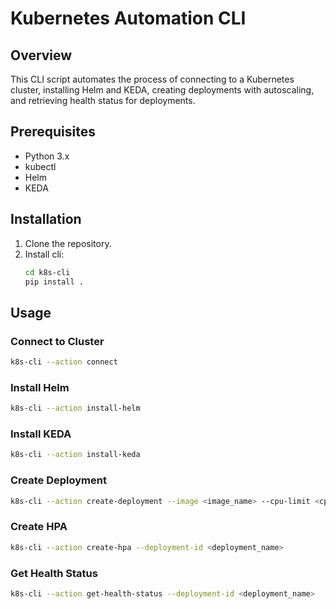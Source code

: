 # Kubernetes Automation CLI

## Overview

This CLI script automates the process of connecting to a Kubernetes cluster, installing Helm and KEDA, creating deployments with autoscaling, and retrieving health status for deployments.

## Prerequisites

- Python 3.x
- kubectl
- Helm
- KEDA

## Installation

1. Clone the repository.
2. Install cli:
    ```bash
    cd k8s-cli
    pip install .
    ```

## Usage

### Connect to Cluster
```bash
k8s-cli --action connect
```

### Install Helm
```bash
k8s-cli --action install-helm
```

### Install KEDA
```bash
k8s-cli --action install-keda
```
### Create Deployment
```bash
k8s-cli --action create-deployment --image <image_name> --cpu-limit <cpu_limit> --mem-limit <mem_limit> --ports <port1> <port2>
```
### Create HPA
```bash
k8s-cli --action create-hpa --deployment-id <deployment_name>
```
### Get Health Status
```bash
k8s-cli --action get-health-status --deployment-id <deployment_name>
```